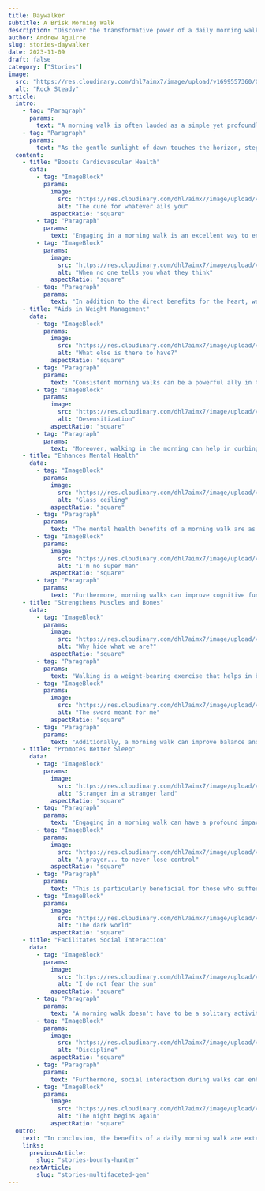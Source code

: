```yaml
---
title: Daywalker
subtitle: A Brisk Morning Walk
description: "Discover the transformative power of a daily morning walk in this comprehensive guide. Explore six compelling reasons why this simple activity can be the keystone of a healthy lifestyle. From bolstering cardiovascular health and assisting in weight management to enhancing mental clarity and promoting better sleep patterns."
author: Andrew Aguirre
slug: stories-daywalker
date: 2023-11-09
draft: false
category: ["Stories"]
image:
  src: "https://res.cloudinary.com/dhl7aimx7/image/upload/v1699557360/001_euouhg.webp"
  alt: "Rock Steady"
article:
  intro:
    - tag: "Paragraph"
      params:
        text: "A morning walk is often lauded as a simple yet profoundly effective form of exercise. By integrating this activity into your daily routine, you can unlock a multitude of health benefits that contribute not only to physical wellness but also to mental clarity and emotional balance."
    - tag: "Paragraph"
      params:
        text: "As the gentle sunlight of dawn touches the horizon, stepping out into the fresh air can be the perfect start to your day, setting a positive tone that resonates through all your activities."
  content:
    - title: "Boosts Cardiovascular Health"
      data:
        - tag: "ImageBlock"
          params:
            image:
              src: "https://res.cloudinary.com/dhl7aimx7/image/upload/v1699557360/002_mhetoq.webp"
              alt: "The cure for whatever ails you"
            aspectRatio: "square"
        - tag: "Paragraph"
          params:
            text: "Engaging in a morning walk is an excellent way to enhance cardiovascular health. The rhythmic, aerobic nature of walking increases heart rate, improves blood circulation, and strengthens the heart muscle. Over time, regular morning walks can help to lower blood pressure and reduce the risk of heart-related conditions such as hypertension, heart attacks, and strokes."
        - tag: "ImageBlock"
          params:
            image:
              src: "https://res.cloudinary.com/dhl7aimx7/image/upload/v1699557360/003_zuehn0.webp"
              alt: "When no one tells you what they think"
            aspectRatio: "square"
        - tag: "Paragraph"
          params:
            text: "In addition to the direct benefits for the heart, walking helps to manage levels of cholesterol in the body. By balancing the ratio of good to bad cholesterol, walking aids in preventing the build-up of plaques within arteries, thus contributing to a healthier cardiovascular system. The simplicity of this exercise makes it accessible for individuals of various fitness levels, ensuring that everyone can take steps towards a healthier heart."
    - title: "Aids in Weight Management"
      data:
        - tag: "ImageBlock"
          params:
            image:
              src: "https://res.cloudinary.com/dhl7aimx7/image/upload/v1699557360/004_sd6qeh.webp"
              alt: "What else is there to have?"
            aspectRatio: "square"
        - tag: "Paragraph"
          params:
            text: "Consistent morning walks can be a powerful ally in the battle against weight gain. This low-impact exercise burns calories, which can help in maintaining or achieving a healthy weight when combined with a balanced diet. For those looking to lose weight, a brisk walk in the morning increases the metabolic rate, which means the body continues to burn calories at an accelerated rate even after the walk is over."
        - tag: "ImageBlock"
          params:
            image:
              src: "https://res.cloudinary.com/dhl7aimx7/image/upload/v1699557360/005_qh4ymh.webp"
              alt: "Desensitization"
            aspectRatio: "square"
        - tag: "Paragraph"
          params:
            text: "Moreover, walking in the morning can help in curbing cravings and regulating appetite throughout the day. The endorphins released during a walk can reduce stress, which is often a precursor to emotional eating. As a result, a morning walk can be a double-edged sword against weight gain, directly by burning calories and indirectly by promoting healthier eating patterns."
    - title: "Enhances Mental Health"
      data:
        - tag: "ImageBlock"
          params:
            image:
              src: "https://res.cloudinary.com/dhl7aimx7/image/upload/v1699557360/006_vqskob.webp"
              alt: "Glass ceiling"
            aspectRatio: "square"
        - tag: "Paragraph"
          params:
            text: "The mental health benefits of a morning walk are as significant as the physical ones. The tranquil quality of the morning, often characterized by reduced noise and fewer distractions, allows for a meditative experience. Walking can clear the mind, reduce stress levels, and lead to a more optimistic outlook on life due to the release of endorphins, which are natural mood lifters."
        - tag: "ImageBlock"
          params:
            image:
              src: "https://res.cloudinary.com/dhl7aimx7/image/upload/v1699557361/007_ylokgc.webp"
              alt: "I'm no super man"
            aspectRatio: "square"
        - tag: "Paragraph"
          params:
            text: "Furthermore, morning walks can improve cognitive function and memory by increasing blood flow and oxygen to the brain. This is particularly beneficial as it provides a time for contemplation and can be a fertile period for the generation of new ideas and creative thinking. Regular engagement in walking can even mitigate the risk of developing neurodegenerative diseases and age-related cognitive decline."
    - title: "Strengthens Muscles and Bones"
      data:
        - tag: "ImageBlock"
          params:
            image:
              src: "https://res.cloudinary.com/dhl7aimx7/image/upload/v1699557361/008_zikw6w.webp"
              alt: "Why hide what we are?"
            aspectRatio: "square"
        - tag: "Paragraph"
          params:
            text: "Walking is a weight-bearing exercise that helps in building muscle strength and bone density. Regular morning walks exert the muscles and bones enough to stimulate growth and strengthen them without the high impact or strain of more vigorous exercises. This can be particularly beneficial for aging populations, as it helps combat osteoporosis and muscle loss."
        - tag: "ImageBlock"
          params:
            image:
              src: "https://res.cloudinary.com/dhl7aimx7/image/upload/v1699557361/009_zwuvka.webp"
              alt: "The sword meant for me"
            aspectRatio: "square"
        - tag: "Paragraph"
          params:
            text: "Additionally, a morning walk can improve balance and coordination, reducing the risk of falls and injuries. By strengthening the leg muscles and improving joint health, walking contributes to the overall mobility and quality of life. As the muscles and bones become stronger, everyday tasks become easier and less taxing on the body."
    - title: "Promotes Better Sleep"
      data:
        - tag: "ImageBlock"
          params:
            image:
              src: "https://res.cloudinary.com/dhl7aimx7/image/upload/v1699557361/010_wpcw06.webp"
              alt: "Stranger in a stranger land"
            aspectRatio: "square"
        - tag: "Paragraph"
          params:
            text: "Engaging in a morning walk can have a profound impact on sleep quality. Exposure to natural light helps to regulate the body's internal clock, or circadian rhythm, which improves night-time sleep quality. Additionally, the physical activity of walking can help you fall asleep faster and deepen your sleep."
        - tag: "ImageBlock"
          params:
            image:
              src: "https://res.cloudinary.com/dhl7aimx7/image/upload/v1699557361/011_ezngvs.webp"
              alt: "A prayer... to never lose control"
            aspectRatio: "square"
        - tag: "Paragraph"
          params:
            text: "This is particularly beneficial for those who suffer from insomnia or sleep disturbances. The calming effect of a morning walk can also alleviate anxiety and stress, which are common culprits behind sleep issues. By incorporating morning walks into daily life, one can establish a more consistent sleep pattern, leading to greater alertness and energy during the day."
        - tag: "ImageBlock"
          params:
            image:
              src: "https://res.cloudinary.com/dhl7aimx7/image/upload/v1699557361/012_yy3yom.webp"
              alt: "The dark world"
            aspectRatio: "square"
    - title: "Facilitates Social Interaction"
      data:
        - tag: "ImageBlock"
          params:
            image:
              src: "https://res.cloudinary.com/dhl7aimx7/image/upload/v1699557361/013_lbce49.webp"
              alt: "I do not fear the sun"
            aspectRatio: "square"
        - tag: "Paragraph"
          params:
            text: "A morning walk doesn't have to be a solitary activity. It offers a great opportunity to engage with community members, friends, or family, fostering a sense of belonging and social interaction. Walking with others can lead to the establishment of supportive relationships and accountability, increasing the likelihood of maintaining the exercise routine."
        - tag: "ImageBlock"
          params:
            image:
              src: "https://res.cloudinary.com/dhl7aimx7/image/upload/v1699557362/014_lwy06h.webp"
              alt: "Discipline"
            aspectRatio: "square"
        - tag: "Paragraph"
          params:
            text: "Furthermore, social interaction during walks can enhance emotional well-being, providing an outlet for sharing and relieving emotional stress. For those who prefer solitude, a morning walk can still offer social benefits by simply being in the presence of others, promoting a sense of connectedness to the community and the environment."
        - tag: "ImageBlock"
          params:
            image:
              src: "https://res.cloudinary.com/dhl7aimx7/image/upload/v1699557362/015_eg70j0.webp"
              alt: "The night begins again"
            aspectRatio: "square"
  outro:
    text: "In conclusion, the benefits of a daily morning walk are extensive and encompass various aspects of well-being. From the tangible effects on physical health to the subtler influences on mental and emotional states, morning walks are a cornerstone of a holistic approach to health. By embracing this simple practice, you can enjoy a wide range of health benefits that contribute significantly to a fulfilling and balanced life. As the dawn breaks, so does the opportunity for a fresh start and the promise of a healthier, happier you."
    links:
      previousArticle:
        slug: "stories-bounty-hunter"
      nextArticle:
        slug: "stories-multifaceted-gem"
---
```

